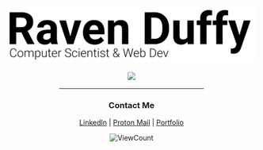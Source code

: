 <div align="center">
  <a href="https://ravenduffy.io">
    <img src="https://github.com/RavenDuffy/RavenDuffy/blob/master/DisplayCard.svg"></img>
  </a>
  
  <div>&nbsp;</div>
  
  <a href="https://mygitstats.com">
    <img max-width="320px" src="https://api.mygitstats.com/svg/40807825"></img>
  </a>
</div>

<div align="center" width="200px">
  <hr width="58%" />
  
  ### Contact Me
  
  [LinkedIn](https://linkedin.com/in/ravenduffy) |
  [Proton Mail](mailto:ravenduffy@pm.me?subject=Hi%20Raven!) |
  [Portfolio](https://RavenDuffy.com)
  
  ![ViewCount](https://views.whatilearened.today/views/github/RavenDuffy/RavenDuffy.svg)

</div>
